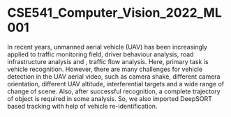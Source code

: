 # CSE541_Computer_Vision_2022_ML001
In recent years, unmanned aerial vehicle (UAV) has been increasingly applied to traffic monitoring field, driver behaviour analysis, road infrastructure analysis and , traffic flow analysis. Here, primary task is vehicle recognition. However, there are many challenges for vehicle detection in the UAV aerial video, such as camera shake, different camera orientation, different UAV altitude, interferential targets and a wide range of change of scene. Also, after successful recognition, a complete trajectory of object is required in some analysis. So, we also imported DeepSORT based tracking with help of vehicle re-identification. 
